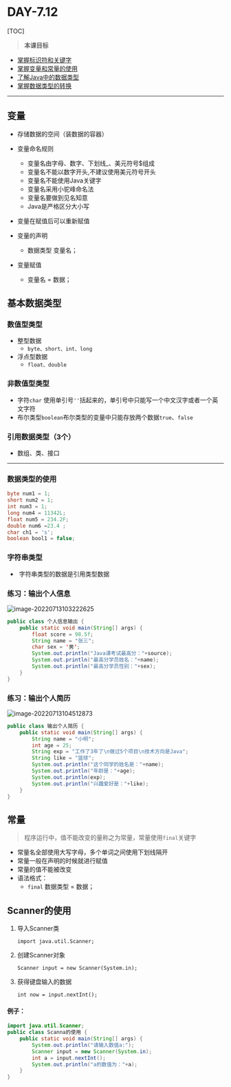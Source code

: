 # DAY-7.12



[TOC]



> **本课目标**

- [掌握标识符和关键字]()
- [掌握变量和常量的使用]()
- [了解Java中的数据类型]()
- [掌握数据类型的转换]()

------



## 变量

- 存储数据的空间（装数据的容器）
- 变量命名规则
  - 变量名由字母、数字、下划线_、美元符号$组成
  - 变量名不能以数字开头,不建议使用美元符号开头
  - 变量名不能使用Java关键字
  - 变量名采用小驼峰命名法
  - 变量名要做到见名知意
  - Java是严格区分大小写
- 变量在赋值后可以重新赋值

- 变量的声明
  - 数据类型	变量名；
- 变量赋值
  - 变量名	=	数据；



## 基本数据类型

### 数值型类型

- 整型数据
  - `byte、short、int、long`
- 浮点型数据
  - `float、double`



### 非数值型类型

- 字符`char`	使用单引号`''`括起来的，单引号中只能写一个中文汉字或者一个英文字符
- 布尔类型`boolean`布尔类型的变量中只能存放两个数据`true`、`false`

### 引用数据类型（3个）

- 数组、类、接口

------

### 数据类型的使用

```java
byte num1 = 1;
short num2 = 1;
int num3 = 1;
long num4 = 11342L;
float num5 = 234.2F;
double num6 =23.4 ;
char ch1 = 's';
boolean bool1 = false;
```

### 字符串类型

- ​		字符串类型的数据是引用类型数据



### 练习：输出个人信息



![image-20220713103222625](C:\Users\chenz\AppData\Roaming\Typora\typora-user-images\image-20220713103222625.png)

```java
public class 个人信息输出 {
    public static void main(String[] args) {
        float score = 98.5f;
        String name = "张三";
        char sex = '男';
        System.out.println("Java课考试最高分："+source);
        System.out.println("最高分学员姓名："+name);
        System.out.println("最高分学员性别："+sex);
    }
}
```

### 练习：输出个人简历

![image-20220713104512873](C:\Users\chenz\AppData\Roaming\Typora\typora-user-images\image-20220713104512873.png)

```java
public class 输出个人简历 {
    public static void main(String[] args) {
        String name = "小明";
        int age = 25;
        String exp = "工作了3年了\n做过5个项目\n技术方向是Java";
        String like = "篮球";
        System.out.println("这个同学的姓名是："+name);
        System.out.println("年龄是："+age);
        System.out.println(exp);
        System.out.println("兴趣爱好是："+like);
    }
}
```

## 常量

> 程序运行中，值不能改变的量称之为常量，常量使用`final`关键字

- 常量名全部使用大写字母，多个单词之间使用下划线隔开
- 常量一般在声明的时候就进行赋值
- 常量的值不能被改变
- 语法格式：
  - `final`	数据类型	=	数据；

## Scanner的使用

1. 导入Scanner类

   `import java.util.Scanner;`

2. 创建Scanner对象

   `Scanner input = new Scanner(System.in);`

3. 获得键盘输入的数据

   `int now = input.nextInt();`

#### 例子：

```java
import java.util.Scanner;
public class Scanna的使用 {
    public static void main(String[] args) {
        System.out.println("请输入数值a:");
        Scanner input = new Scanner(System.in);
        int a = input.nextInt();
        System.out.println("a的数值为："+a);
    }
}
```

